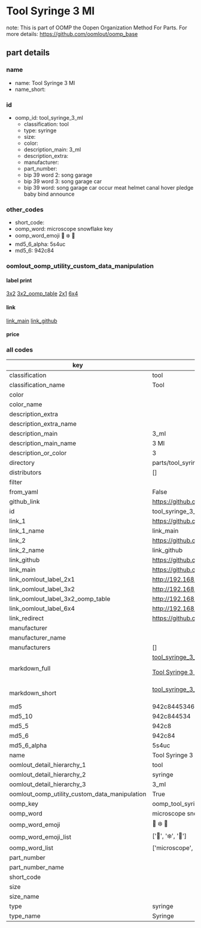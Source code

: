 # Tool Syringe 3 Ml  

note: This is part of OOMP the Oopen Organization Method For Parts. For more details: https://github.com/oomlout/oomp_base

##  part details
  







### name
* name: Tool Syringe 3 Ml
* name_short: 
### id
* oomp_id: tool_syringe_3_ml
  * classification: tool
  * type: syringe
  * size: 
  * color: 
  * description_main: 3_ml
  * description_extra: 
  * manufacturer: 
  * part_number: 
  * bip 39 word 2: song garage
  * bip 39 word 3: song garage car
  * bip 39 word: song garage car occur meat helmet canal hover pledge baby bind announce

### other_codes
* short_code: 
* oomp_word: microscope snowflake key
* oomp_word_emoji :microscope: :snowflake: :key:
* md5_6_alpha: 5s4uc
* md5_6: 942c84






### oomlout_oomp_utility_custom_data_manipulation
#### label print
[3x2](http://192.168.1.245:1112/?label=oomp%205s4uc)
[3x2_oomp_table](http://192.168.1.108:1112/?label=oomp%205s4uc)
[2x1](http://192.168.1.242:1112/?label=oomp%205s4uc)
[6x4](http://192.168.1.55:1112/?label=oomp%205s4uc)    

#### link

[link_main](https://github.com/oomlout/oomlout_oomp_version_1_messy/tree/main/parts/tool_syringe_3_ml) [link_github](https://github.com/oomlout/oomlout_oomp_version_1_messy/tree/main/parts/tool_syringe_3_ml)                             

#### price







### all codes 
| key | value |  
| --- | --- |  
| classification | tool |  
| classification_name | Tool |  
| color |  |  
| color_name |  |  
| description_extra |  |  
| description_extra_name |  |  
| description_main | 3_ml |  
| description_main_name | 3 Ml |  
| description_or_color | 3 |  
| directory | parts/tool_syringe_3_ml |  
| distributors | [] |  
| filter |  |  
| from_yaml | False |  
| github_link | https://github.com/oomlout/oomlout_oomp_part_src/tree/main/parts/tool_syringe_3_ml |  
| id | tool_syringe_3_ml |  
| link_1 | https://github.com/oomlout/oomlout_oomp_version_1_messy/tree/main/parts/tool_syringe_3_ml |  
| link_1_name | link_main |  
| link_2 | https://github.com/oomlout/oomlout_oomp_version_1_messy/tree/main/parts/tool_syringe_3_ml |  
| link_2_name | link_github |  
| link_github | https://github.com/oomlout/oomlout_oomp_version_1_messy/tree/main/parts/tool_syringe_3_ml |  
| link_main | https://github.com/oomlout/oomlout_oomp_version_1_messy/tree/main/parts/tool_syringe_3_ml |  
| link_oomlout_label_2x1 | http://192.168.1.242:1112/?label=oomp%205s4uc |  
| link_oomlout_label_3x2 | http://192.168.1.245:1112/?label=oomp%205s4uc |  
| link_oomlout_label_3x2_oomp_table | http://192.168.1.108:1112/?label=oomp%205s4uc |  
| link_oomlout_label_6x4 | http://192.168.1.55:1112/?label=oomp%205s4uc |  
| link_redirect | https://github.com/oomlout/oomlout_oomp_version_1_messy/tree/main/parts/tool_syringe_3_ml |  
| manufacturer |  |  
| manufacturer_name |  |  
| manufacturers | [] |  
| markdown_full | [tool_syringe_3_ml](none)<br>[](none)<br>[Tool Syringe 3 Ml](none)<br><br> |  
| markdown_short | [tool_syringe_3_ml](none)<br><br> |  
| md5 | 942c8445346e6421abc5098c4497de79 |  
| md5_10 | 942c844534 |  
| md5_5 | 942c8 |  
| md5_6 | 942c84 |  
| md5_6_alpha | 5s4uc |  
| name | Tool Syringe 3 Ml |  
| oomlout_detail_hierarchy_1 | tool |  
| oomlout_detail_hierarchy_2 | syringe |  
| oomlout_detail_hierarchy_3 | 3_ml |  
| oomlout_oomp_utility_custom_data_manipulation | True |  
| oomp_key | oomp_tool_syringe_3_ml |  
| oomp_word | microscope snowflake key |  
| oomp_word_emoji | :microscope: :snowflake: :key: |  
| oomp_word_emoji_list | [':microscope:', ':snowflake:', ':key:'] |  
| oomp_word_list | ['microscope', 'snowflake', 'key'] |  
| part_number |  |  
| part_number_name |  |  
| short_code |  |  
| size |  |  
| size_name |  |  
| type | syringe |  
| type_name | Syringe |  
